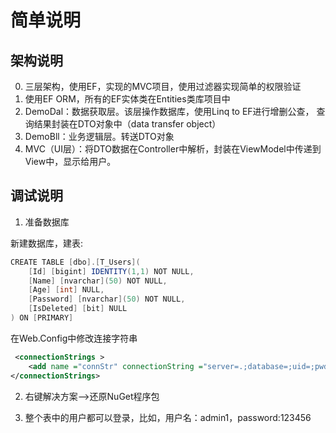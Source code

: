 # 简单说明

## 架构说明

0. 三层架构，使用EF，实现的MVC项目，使用过滤器实现简单的权限验证
1. 使用EF ORM，所有的EF实体类在Entities类库项目中
2. DemoDal：数据获取层。该层操作数据库，使用Linq to EF进行增删公查， 查询结果封装在DTO对象中（data transfer object）
3. DemoBll：业务逻辑层。转送DTO对象
4. MVC（UI层）：将DTO数据在Controller中解析，封装在ViewModel中传递到View中，显示给用户。

## 调试说明

1. 准备数据库

新建数据库，建表:

```cs
CREATE TABLE [dbo].[T_Users](
	[Id] [bigint] IDENTITY(1,1) NOT NULL,
	[Name] [nvarchar](50) NOT NULL,
	[Age] [int] NULL,
	[Password] [nvarchar](50) NOT NULL,
	[IsDeleted] [bit] NULL
) ON [PRIMARY]
```

在Web.Config中修改连接字符串
```xml
 <connectionStrings >
    <add name ="connStr" connectionString ="server=.;database=;uid=;pwd=" providerName ="System.Data.SqlClient"/>
</connectionStrings>
 ```
2. 右键解决方案-->还原NuGet程序包

3. 整个表中的用户都可以登录，比如，用户名：admin1，password:123456

